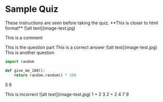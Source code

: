 # Sample Quiz
<quiz>
<settings title="Sample Quiz" due_at="Dec 21, 2023, 11:59 PM" available_from="Dec 16, 2023, 12:00 AM" available_to="Dec 21, 2023, 11:59 PM" points_possible="40" assignment_group="Final" shuffle_answers="True" time_limit="240" allowed_attempts="1" show_correct_answers_at="Dec 21, 2023, 11:59 PM" access_code="start-final">
These instructions are seen before taking the quiz.
</settings>


<question type="text">
**This is closer to html format**
![alt text](image-test.jpg)
</question>

This is a comment

<question type = "multiple-choice">
This is the question part

<correct>
This is a correct answer
</correct>

<incorrect>
![alt text](image-test.jpg)
</incorrect>
</question>

<question type="multiple-answers">
This is another question
<incorrect>

```python
import random

def give_me_100():
    return random.random() * 100
```

</incorrect>

<correct>5</correct>
<correct>6</correct>

<incorrect>
    This is 
    incorrect
</incorrect>


</question>

<question type = "matching">
![alt text](image-test.jpg)
    <pair>
        <left>
            1 + 2
        </left>
        <right>
            3
        </right>
    </pair>
    <pair>
        <left>
            2 + 2
        </left>
        <right>
            4
        </right>
    </pair>
    <distractors>
        7
        9
    </distractors>
</question>
</quiz>

